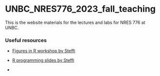 # UNBC_NRES776_2023_fall_teaching
This is the website materials for the lectures and labs for NRES 776 at UNBC.

### Useful resources

- [Figures in R workshop by Steffi](https://github.com/steffilazerte/Figures-in-R/tree/main)

- [R programming slides by Steffi](https://github.com/steffilazerte/NRI_7350/tree/main/slides)

- 